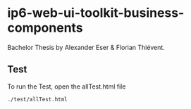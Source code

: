 # ip6-web-ui-toolkit-business-components

Bachelor Thesis by Alexander Eser & Florian Thiévent.

## Test
To run the Test, open the allTest.html file
```bash
./test/allTest.html
```
